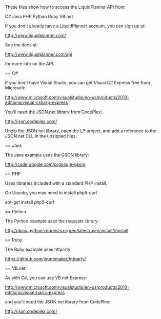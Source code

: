 These files show how to access the LiquidPlanner API from:

  C#
  Java
  PHP
  Python
  Ruby
  VB.net

If you don't already have a LiquidPlanner account, you can sign up at:

  http://www.liquidplanner.com/

See the docs at:

  http://www.liquidplanner.com/api

for more info on the API.

== C#

If you don't have Visual Studio, you can get Visual C# Express free from Microsoft:

  http://www.microsoft.com/visualstudio/en-us/products/2010-editions/visual-csharp-express

You'll need the JSON.net library from CodePlex:

  http://json.codeplex.com/

Unzip the JSON.net library, open the LP project, and add a reference to the
JSON.net DLL in the unzipped files. 

== Java

The Java example uses the GSON library:

  http://code.google.com/p/google-gson/

== PHP

Uses libraries included with a standard PHP install.

On Ubuntu, you may need to install php5-curl

  apt-get install php5-curl

== Python

The Python example uses the requests library:

  http://docs.python-requests.org/en/latest/user/install/#install

== Ruby

The Ruby example uses httparty:

  https://github.com/jnunemaker/httparty/

== VB.net

As with C#, you can use VB.net Express:

  http://www.microsoft.com/visualstudio/en-us/products/2010-editions/visual-basic-express

and you'll need the JSON.net library from CodePlex:

  http://json.codeplex.com/

